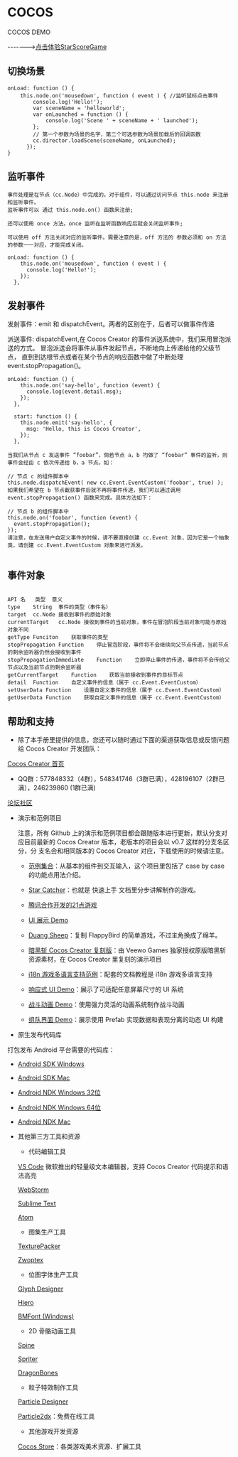 # COCOS
COCOS DEMO


------->[点击体验StarScoreGame](https://fairyly.github.io/COCOS/start_project/build/web-mobile/index.html)


## 切换场景

```
onLoad: function () {
    this.node.on('mousedown', function ( event ) { //监听鼠标点击事件
        console.log('Hello!');
        var sceneName = 'helloworld';
        var onLaunched = function () {
            console.log('Scene ' + sceneName + ' launched');
        };
        // 第一个参数为场景的名字，第二个可选参数为场景加载后的回调函数
        cc.director.loadScene(sceneName, onLaunched);
      });
}
```

## 监听事件

```
事件处理是在节点（cc.Node）中完成的。对于组件，可以通过访问节点 this.node 来注册和监听事件。
监听事件可以 通过 this.node.on() 函数来注册;

还可以使用 once 方法。once 监听在监听函数响应后就会关闭监听事件;

可以使用 off 方法关闭对应的监听事件。需要注意的是，off 方法的 参数必须和 on 方法的参数一一对应，才能完成关闭。

onLoad: function () {
    this.node.on('mousedown', function ( event ) {
      console.log('Hello!');
    });
  },  
```

## 发射事件

发射事件：emit 和 dispatchEvent。两者的区别在于，后者可以做事件传递

派送事件: dispatchEvent,在 Cocos Creator 的事件派送系统中，我们采用冒泡派送的方式。
         冒泡派送会将事件从事件发起节点，不断地向上传递给他的父级节点，
         直到到达根节点或者在某个节点的响应函数中做了中断处理 event.stopPropagation()。

```
onLoad: function () {
    this.node.on('say-hello', function (event) {
      console.log(event.detail.msg);
    });
  },

  start: function () {
    this.node.emit('say-hello', {
      msg: 'Hello, this is Cocos Creator',
    });
  },
  
当我们从节点 c 发送事件 “foobar”，倘若节点 a，b 均做了 “foobar” 事件的监听，则 事件会经由 c 依次传递给 b，a 节点。如：

// 节点 c 的组件脚本中
this.node.dispatchEvent( new cc.Event.EventCustom('foobar', true) );
如果我们希望在 b 节点截获事件后就不再将事件传递，我们可以通过调用 event.stopPropagation() 函数来完成。具体方法如下：

// 节点 b 的组件脚本中
this.node.on('foobar', function (event) {
  event.stopPropagation();
});
请注意，在发送用户自定义事件的时候，请不要直接创建 cc.Event 对象，因为它是一个抽象类，请创建 cc.Event.EventCustom 对象来进行派发。
  
```
## 事件对象

```

API 名	类型	意义
type	String	事件的类型（事件名）
target	cc.Node	接收到事件的原始对象
currentTarget	cc.Node	接收到事件的当前对象，事件在冒泡阶段当前对象可能与原始对象不同
getType	Funciton	获取事件的类型
stopPropagation	Function	停止冒泡阶段，事件将不会继续向父节点传递，当前节点的剩余监听器仍然会接收到事件
stopPropagationImmediate	Function	立即停止事件的传递，事件将不会传给父节点以及当前节点的剩余监听器
getCurrentTarget	Function	获取当前接收到事件的目标节点
detail	Function	自定义事件的信息（属于 cc.Event.EventCustom）
setUserData	Function	设置自定义事件的信息（属于 cc.Event.EventCustom）
getUserData	Function	获取自定义事件的信息（属于 cc.Event.EventCustom）

```

## 帮助和支持

* 除了本手册里提供的信息，您还可以随时通过下面的渠道获取信息或反馈问题给 Cocos Creator 开发团队：

[Cocos Creator 首页](http://www.cocos.com/creator/)

* QQ群：577848332（4群），548341746（3群已满），428196107（2群已满），246239860 (1群已满)

[论坛社区](http://forum.cocos.com/c/Creator)

* 演示和范例项目

  注意，所有 Github 上的演示和范例项目都会跟随版本进行更新，默认分支对应目前最新的 Cocos Creator 版本，老版本的项目会以 v0.7 这样的分支名区分，分   支名会和相同版本的 Cocos Creator 对应，下载使用的时候请注意。

  - [范例集合](https://github.com/cocos-creator/example-cases)：从基本的组件到交互输入，这个项目里包括了 case by case 的功能点用法介绍。
  
  - [Star Catcher](https://github.com/cocos-creator/tutorial-first-game)：也就是 快速上手 文档里分步讲解制作的游戏。
  
  - [腾讯合作开发的21点游戏](https://github.com/cocos-creator/tutorial-blackjack)
  
  - [UI 展示 Demo](https://github.com/cocos-creator/demo-ui)
  
  - [Duang Sheep](https://github.com/cocos-creator/tutorial-duang-sheep)：复制 FlappyBird 的简单游戏，不过主角换成了绵羊。
  - [暗黑斩 Cocos Creator 复刻版](https://github.com/cocos-creator/tutorial-dark-slash)：由 Veewo Games 独家授权原版暗黑斩资源素材，在 Cocos Creator 里复刻的演示项目
  - [i18n 游戏多语言支持范例](https://github.com/nantas/demo-i18n)：配套的文档教程是 i18n 游戏多语言支持
  - [响应式 UI Demo](https://github.com/cocos-creator/demo-responsive-ui)：展示了可适配任意屏幕尺寸的 UI 系统
  - [战斗动画 Demo](https://github.com/cocos-creator/demo-combat-animation)：使用强力灵活的动画系统制作战斗动画
  - [组队界面 Demo](https://github.com/cocos-creator/demo-team-build-ui)：展示使用 Prefab 实现数据和表现分离的动态 UI 构建

* 原生发布代码库

打包发布 Android 平台需要的代码库：

* [Android SDK Windows](http://cocostudio.download.appget.cn/android-sdk/android-sdk-win.zip)
* [Android SDK Mac](http://cocostudio.download.appget.cn/Cocos/CocosStore/android22-sdk-macosx.zip)
* [Android NDK Windows 32位](http://cocostudio.download.appget.cn/Cocos/CocosStore/android-ndk-r10d-windows-x86.zip)
* [Android NDK Windows 64位](http://cocostudio.download.appget.cn/Cocos/CocosStore/android-ndk-r10e-Windows.zip)
* [Android NDK Mac](http://cocostudio.download.appget.cn/Cocos/CocosStore/android-ndk-r10e-macosx.zip)

* 其他第三方工具和资源

  - 代码编辑工具

  [VS Code](https://code.visualstudio.com/) 微软推出的轻量级文本编辑器，支持 Cocos Creator 代码提示和语法高亮
  
  [WebStorm](https://www.jetbrains.com/webstorm/)
  
  [Sublime Text](http://www.sublimetext.com/)
  
  [Atom](https://atom.io/)

  - 图集生产工具

  [TexturePacker](https://www.codeandweb.com/texturepacker)
  
  [Zwoptex](https://zwopple.com/zwoptex/)
  
  - 位图字体生产工具

  [Glyph Designer](https://71squared.com/glyphdesigner)
  
  [Hiero](https://github.com/libgdx/libgdx/wiki/Hiero)
  
  [BMFont (Windows)](http://www.angelcode.com/products/bmfont/)
  
  - 2D 骨骼动画工具

  [Spine](http://esotericsoftware.com/)
  
  [Spriter](http://brashmonkey.com/spriter.htm)
  
  [DragonBones](http://www.angelcode.com/products/bmfont/)
  
  
  - 粒子特效制作工具

  [Particle Designer](http://particledesigner.71squared.com/)
  
  [Particle2dx](http://www.effecthub.com/particle2dx)：免费在线工具
  
  - 其他游戏开发资源

  [Cocos Store](http://store.cocos.com/)：各类游戏美术资源、扩展工具
